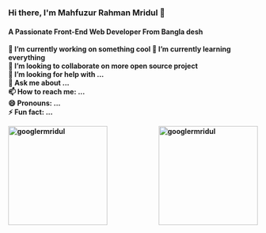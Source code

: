 ### Hi there, I'm Mahfuzur Rahman Mridul 👋
#### A Passionate Front-End Web Developer From Bangla </b>desh

<b>🔭 I’m currently working on something cool </b> 
<b>🌱 I’m currently learning everything </b> <br>
<b>👯 I’m looking to collaborate on more open source project </b> <br>
<b>🤔 I’m looking for help with ... </b> <br>
<b>💬 Ask me about ... </b> <br>
<b>📫 How to reach me: ... </b> <br>
<b>😄 Pronouns: ... </b> <br>
<b>⚡ Fun fact: ...


<!-- <div align="right" width="50%">
  <img align="center" height="200" style="border-radius: 5px" src="https://miro.medium.com/max/1360/0*7Q3yvSIv_t0ioJ-Z.gif" alt="googlermridul" />
</div> -->

<img align="left" height="200" src="https://github-readme-stats.vercel.app/api?username=googlermridul&show_icons=true&locale=en" alt="googlermridul" />

<img align="right" height="200" src="https://github-readme-stats.vercel.app/api/top-langs?username=googlermridul&show_icons=true&locale=en&layout=compact" alt="googlermridul" />



